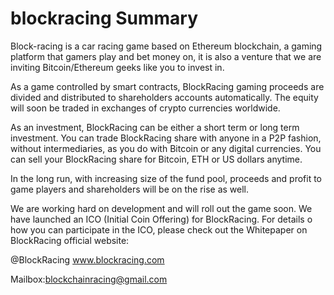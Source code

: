 # blockracing Summary



  Block-racing is a car racing game based on Ethereum blockchain, a gaming platform that gamers play and bet money on, it is also a venture that we are inviting Bitcoin/Ethereum geeks like you to invest in. 

  As a game controlled by smart contracts, BlockRacing gaming proceeds are divided and distributed to shareholders accounts automatically. The equity will soon be traded in exchanges of crypto currencies worldwide.

  As an investment, BlockRacing can be either a short term or long term investment. You can trade BlockRacing share with anyone in a P2P fashion, without intermediaries, as you do with Bitcoin or any digital currencies. You can sell your BlockRacing share for Bitcoin, ETH or US dollars anytime. 

  In the long run, with increasing size of the fund pool, proceeds and profit to game players and shareholders will be on the rise as well. 

  We are working hard on development and will roll out the game soon. We have launched an ICO (Initial Coin Offering) for BlockRacing. For details o how you can participate in the ICO, please check out the Whitepaper on BlockRacing official website: 

@BlockRacing
www.blockracing.com

Mailbox:blockchainracing@gmail.com
